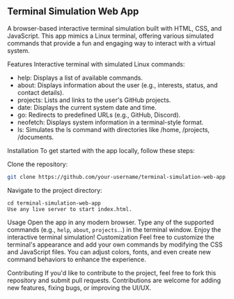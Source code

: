 ## Terminal Simulation Web App
A browser-based interactive terminal simulation built with HTML, CSS, and JavaScript. This app mimics a Linux terminal, offering various simulated commands that provide a fun and engaging way to interact with a virtual system.

Features
Interactive terminal with simulated Linux commands:
 - help: Displays a list of available commands.
 - about: Displays information about the user (e.g., interests, status, and contact details).
 - projects: Lists and links to the user's GitHub projects.
 - date: Displays the current system date and time.
 - go: Redirects to predefined URLs (e.g., GitHub, Discord).
 - neofetch: Displays system information in a terminal-style format.
 - ls: Simulates the ls command with directories like /home, /projects, /documents.

Installation
To get started with the app locally, follow these steps:

Clone the repository:

```bash
git clone https://github.com/your-username/terminal-simulation-web-app.git
```
Navigate to the project directory:
```
cd terminal-simulation-web-app
Use any live server to start index.html.
```

Usage
Open the app in any modern browser.
Type any of the supported commands (e.g., ```help```, ```about```, ```projects```...) in the terminal window.
Enjoy the interactive terminal simulation!
Customization
Feel free to customize the terminal's appearance and add your own commands by modifying the CSS and JavaScript files. You can adjust colors, fonts, and even create new command behaviors to enhance the experience.

Contributing
If you'd like to contribute to the project, feel free to fork this repository and submit pull requests. Contributions are welcome for adding new features, fixing bugs, or improving the UI/UX.
